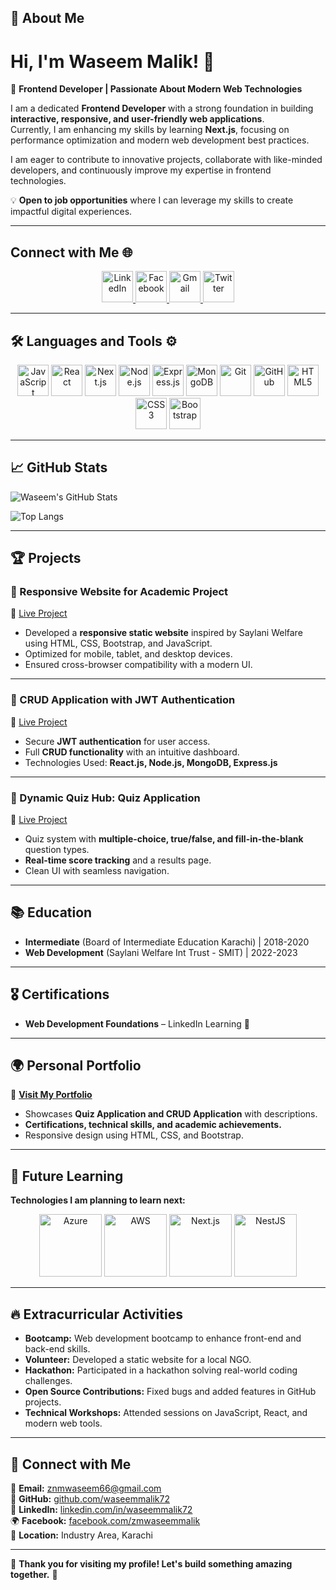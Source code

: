 <!--
**waseemmalik72/waseemmalik72** is a ✨ _special_ ✨ repository because its `README.md` (this file) appears on your GitHub profile.

Here are some ideas to get you started:

- 🔭 I’m currently working on ...
- 🌱 I’m currently learning ...
- 👯 I’m looking to collaborate on ...
- 🤔 I’m looking for help with ...
- 💬 Ask me about ...
- 📫 How to reach me: ...
- 😄 Pronouns: ...
- ⚡ Fun fact: ...
-->

## 🚀 About Me

# Hi, I'm Waseem Malik! 👋  

🚀 **Frontend Developer | Passionate About Modern Web Technologies**  

I am a dedicated **Frontend Developer** with a strong foundation in building **interactive, responsive, and user-friendly web applications**.  
Currently, I am enhancing my skills by learning **Next.js**, focusing on performance optimization and modern web development best practices.  

I am eager to contribute to innovative projects, collaborate with like-minded developers, and continuously improve my expertise in frontend technologies.  

💡 **Open to job opportunities** where I can leverage my skills to create impactful digital experiences.  

---
## Connect with Me 🌐

<p align="center">
  <a href="https://www.linkedin.com/in/waseemmalik72/" target="_blank">
    <img src="https://cdn.simpleicons.org/linkedin/0A66C2" height="50" alt="LinkedIn" />
  </a>
  <a href="https://www.facebook.com/zmwaseemmalik" target="_blank">
    <img src="https://cdn.simpleicons.org/facebook/1877F2" height="50" alt="Facebook" />
  </a>
  <a href="mailto:znmwaseem66@gmail.com" target="_blank">
    <img src="https://cdn.simpleicons.org/gmail/EA4335" height="50" alt="Gmail" />
  </a>
  <a href="https://twitter.com/" target="_blank">
    <img src="https://cdn.simpleicons.org/x/000000" height="50" alt="Twitter" />
  </a>
</p>

---


## 🛠️ Languages and Tools ⚙️  

<p align="center">
  <img src="https://cdn.jsdelivr.net/gh/devicons/devicon/icons/javascript/javascript-original.svg" alt="JavaScript" width="50"/>
  <img src="https://cdn.jsdelivr.net/gh/devicons/devicon/icons/react/react-original.svg" alt="React" width="50"/>
  <img src="https://cdn.jsdelivr.net/gh/devicons/devicon/icons/nextjs/nextjs-original.svg" alt="Next.js" width="50"/>
  <img src="https://cdn.jsdelivr.net/gh/devicons/devicon/icons/nodejs/nodejs-original.svg" alt="Node.js" width="50"/>
  <img src="https://cdn.jsdelivr.net/gh/devicons/devicon/icons/express/express-original.svg" alt="Express.js" width="50"/>
  <img src="https://cdn.jsdelivr.net/gh/devicons/devicon/icons/mongodb/mongodb-original.svg" alt="MongoDB" width="50"/>
  <img src="https://cdn.jsdelivr.net/gh/devicons/devicon/icons/git/git-original.svg" alt="Git" width="50"/>
  <img src="https://cdn.jsdelivr.net/gh/devicons/devicon/icons/github/github-original.svg" alt="GitHub" width="50"/>
  <img src="https://cdn.jsdelivr.net/gh/devicons/devicon/icons/html5/html5-original.svg" alt="HTML5" width="50"/>
  <img src="https://cdn.jsdelivr.net/gh/devicons/devicon/icons/css3/css3-original.svg" alt="CSS3" width="50"/>
  <img src="https://cdn.jsdelivr.net/gh/devicons/devicon/icons/bootstrap/bootstrap-original.svg" alt="Bootstrap" width="50"/>
</p>

---

## 📈 GitHub Stats

![Waseem's GitHub Stats](https://github-readme-stats.vercel.app/api?username=waseemmalik72&show_icons=true&theme=react&hide_border=true&count_private=true&custom_title=Waseem's%20GitHub%20Stats)  

![Top Langs](https://github-readme-stats.vercel.app/api/top-langs/?username=waseemmalik72&layout=compact&theme=react&hide_border=true)

---

## 🏆 Projects

### 🔹 Responsive Website for Academic Project

🔗 [Live Project](https://saylani.futureai.me/)

- Developed a **responsive static website** inspired by Saylani Welfare using HTML, CSS, Bootstrap, and JavaScript.
- Optimized for mobile, tablet, and desktop devices.
- Ensured cross-browser compatibility with a modern UI.

---

### 🔹 CRUD Application with JWT Authentication

🔗 [Live Project](https://crud.futureai.me/)

- Secure **JWT authentication** for user access.
- Full **CRUD functionality** with an intuitive dashboard.
- Technologies Used: **React.js, Node.js, MongoDB, Express.js**

---

### 🔹 Dynamic Quiz Hub: Quiz Application

🔗 [Live Project](https://quiz.futureai.me/)

- Quiz system with **multiple-choice, true/false, and fill-in-the-blank** question types.
- **Real-time score tracking** and a results page.
- Clean UI with seamless navigation.

---

## 📚 Education

- **Intermediate** (Board of Intermediate Education Karachi) | 2018-2020
- **Web Development** (Saylani Welfare Int Trust - SMIT) | 2022-2023

---

## 🎖 Certifications

- **Web Development Foundations** – LinkedIn Learning 📜

---

## 🌍 Personal Portfolio

🔗 **[Visit My Portfolio](https://waseem.futureai.me/)**

- Showcases **Quiz Application and CRUD Application** with descriptions.
- **Certifications, technical skills, and academic achievements.**
- Responsive design using HTML, CSS, and Bootstrap.

---

## 🚀 Future Learning  

**Technologies I am planning to learn next:**  

<p align="center">
  <img src="https://upload.wikimedia.org/wikipedia/commons/a/a8/Microsoft_Azure_Logo.svg" alt="Azure" width="100"/>
  <img src="https://upload.wikimedia.org/wikipedia/commons/9/93/Amazon_Web_Services_Logo.svg" alt="AWS" width="100"/>
  <img src="https://upload.wikimedia.org/wikipedia/commons/8/8e/Nextjs-logo.svg" alt="Next.js" width="100"/>
  <img src="https://upload.wikimedia.org/wikipedia/commons/a/a8/NestJS.svg" alt="NestJS" width="100"/>
</p>

---

## 🔥 Extracurricular Activities

- **Bootcamp:** Web development bootcamp to enhance front-end and back-end skills.
- **Volunteer:** Developed a static website for a local NGO.
- **Hackathon:** Participated in a hackathon solving real-world coding challenges.
- **Open Source Contributions:** Fixed bugs and added features in GitHub projects.
- **Technical Workshops:** Attended sessions on JavaScript, React, and modern web tools.

---

## 🔗 Connect with Me  

📧 **Email:** [znmwaseem66@gmail.com](mailto:znmwaseem66@gmail.com)  
💼 **GitHub:** [github.com/waseemmalik72](https://github.com/waseemmalik72)  
🔗 **LinkedIn:** [linkedin.com/in/waseemmalik72](https://www.linkedin.com/in/waseemmalik72/)  
🌍 **Facebook:** [facebook.com/zmwaseemmalik](https://www.facebook.com/zmwaseemmalik)  
📍 **Location:** Industry Area, Karachi  


---

🔹 **Thank you for visiting my profile! Let's build something amazing together.** 🚀
